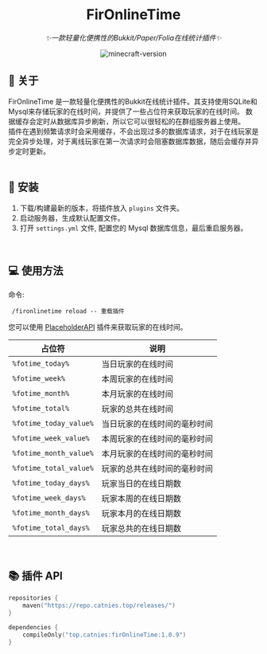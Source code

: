 <div align="center">  

# FirOnlineTime
_✨一款轻量化便携性的Bukkit/Paper/Folia在线统计插件✨_
</div>

<p align="center">
    <img src="https://img.shields.io/badge/支持版本-1.18 ~ 1.21.8-brightgreen?style=flat-square" alt="minecraft-version">
</p>

## 📌 关于
FirOnlineTime 是一款轻量化便携性的Bukkit在线统计插件。其支持使用SQLite和Mysql来存储玩家的在线时间，并提供了一些占位符来获取玩家的在线时间。
数据缓存会定时从数据库异步刷新，所以它可以很轻松的在群组服务器上使用。  
插件在遇到频繁请求时会采用缓存，不会出现过多的数据库请求，对于在线玩家是完全异步处理，对于离线玩家在第一次请求时会阻塞数据库数据，随后会缓存并异步定时更新。   
<br />

## 🔨 安装
1. 下载/构建最新的版本，将插件放入 `plugins` 文件夹。
2. 启动服务器，生成默认配置文件。
3. 打开 `settings.yml` 文件, 配置您的 Mysql 数据库信息，最后重启服务器。     
<br />
  
## 💻 使用方法
命令: 
```
 /fironlinetime reload -- 重载插件
```
您可以使用 [PlaceholderAPI](https://www.spigotmc.org/resources/placeholderapi.6245)  插件来获取玩家的在线时间。

| 占位符                    | 说明             |
|------------------------|----------------|
| `%fotime_today%`       | 当日玩家的在线时间      |
| `%fotime_week%`        | 本周玩家的在线时间      |
| `%fotime_month%`       | 本月玩家的在线时间      |
| `%fotime_total%`       | 玩家的总共在线时间      |
| `%fotime_today_value%` | 当日玩家的在线时间的毫秒时间 |
| `%fotime_week_value%`  | 本周玩家的在线时间的毫秒时间 |
| `%fotime_month_value%` | 本月玩家的在线时间的毫秒时间 |
| `%fotime_total_value%` | 玩家的总共在线时间的毫秒时间 |
| `%fotime_today_days%`  | 玩家当日的在线日期数     |
| `%fotime_week_days%`   | 玩家本周的在线日期数     |
| `%fotime_month_days%`  | 玩家本月的在线日期数     |
| `%fotime_total_days%`  | 玩家总共的在线日期数     |
<br />
      
## 📚 插件 API
```kotlin
repositories {
    maven("https://repo.catnies.top/releases/")
}
```
```kotlin
dependencies {
    compileOnly("top.catnies:firOnlineTime:1.0.9")
}
```
